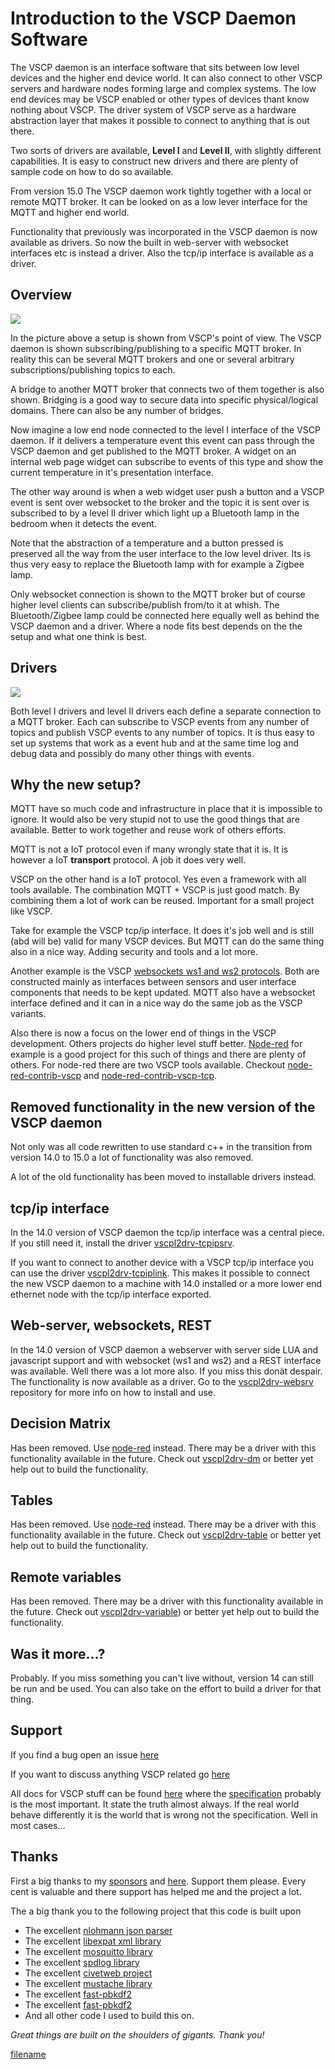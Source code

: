 # Introduction to the VSCP Daemon Software

The VSCP daemon is an interface software that sits between low level devices and the higher end device world. It can also connect to other VSCP servers and hardware nodes forming large and complex systems. The low end devices may be VSCP enabled or other types of devices thant know nothing about VSCP. The driver system of VSCP serve as a hardware abstraction layer that makes it possible to connect to anything that is out there. 

Two sorts of drivers are available, **Level I** and **Level II**, with slightly different capabilities. It is easy to construct new drivers and there are plenty of sample code on how to do so available.

From version 15.0 The VSCP daemon work tightly together with a local or remote MQTT broker. It can be looked on as a low lever interface for the MQTT and higher end world. 

Functionality that previously was incorporated in the VSCP daemon is now available as drivers. So now the built in web-server with websocket interfaces etc is instead a driver. Also the tcp/ip interface is available as a driver.

## Overview

![](./images/vscpd_connection_overview.png)

In the picture above a setup is shown from VSCP's point of view. The VSCP daemon is shown subscribing/publishing to a specific MQTT broker. In reality this can be several MQTT brokers and one or several arbitrary subscriptions/publishing topics to each.

A bridge to another MQTT broker that connects two of them together is also shown. Bridging is a good way to secure data into specific physical/logical domains. There can also be any number of bridges.

Now imagine a low end node connected to the level I interface of the VSCP daemon. If it delivers a temperature event this event can pass through the VSCP daemon and get published to the MQTT broker. A widget on an internal web page widget can subscribe to events of this type and show the current temperature in it's presentation interface.

The other way around is when a web widget user push a button and a VSCP event is sent over websocket to the broker and the topic it is sent over is subscribed to by a level II driver which light up a Bluetooth lamp in the bedroom when it detects the event.

Note that the abstraction of a temperature and a button pressed is preserved all the way from the user interface to the low level driver. Its is thus very easy to replace the Bluetooth lamp with for example a Zigbee lamp.

Only websocket connection is shown to the MQTT broker but of course higher level clients can subscribe/publish from/to it at whish. The Bluetooth/Zigbee lamp could be connected here equally well as behind the VSCP daemon and a driver. Where a node fits best depends on the the setup and what one think is best.

## Drivers

![](./images/vscpd_drv_structure.png)

Both level I drivers and level II drivers each define a separate connection to a MQTT broker. Each can subscribe to VSCP events from any number of topics and publish VSCP events to any number of topics. It is thus easy to set up systems that work as a event hub and at the same time log and debug data and possibly do many other things with events.

## Why the new setup?

MQTT have so much code and infrastructure in place that it is impossible to ignore. It would also be very stupid not to use the good things that are available. Better to work together and reuse work of others efforts.

MQTT is not a IoT protocol even if many wrongly state that it is. It is however a IoT **transport** protocol. A job it does very well. 

VSCP on the other hand is a IoT protocol. Yes even a framework with all tools available. The combination MQTT + VSCP is just good match.  By combining them a lot of work can be reused. Important for a small project like VSCP. 

Take for example the VSCP tcp/ip interface. It does it's job well and is still (abd will be) valid for many VSCP devices. But MQTT can do the same thing also in a nice way. Adding security and tools and a lot more.

Another example is the VSCP [websockets ws1 and ws2 protocols](https://grodansparadis.github.io/vscp-doc-spec/#/./vscp_websocket). Both are constructed mainly as interfaces between sensors and user interface components that needs to be kept updated. MQTT also have a websocket interface defined and it can in a nice way do the same job as the VSCP variants.

Also there is now a focus on the lower end of things in the VSCP development. Others projects do higher level stuff better. [Node-red](https://nodered.org/) for example is a good project for this such of things and there are plenty of others. For node-red there are two VSCP tools available. Checkout [node-red-contrib-vscp](https://flows.nodered.org/node/node-red-contrib-vscp) and [node-red-contrib-vscp-tcp](https://flows.nodered.org/node/node-red-contrib-vscp-tcp).

## Removed functionality in the new version of the VSCP daemon

Not only was all code rewritten to use standard c++ in the transition from version 14.0 to 15.0 a lot of functionality was also removed. 

A lot of the old functionality has been moved to installable drivers instead.

## tcp/ip interface
In the 14.0 version of VSCP daemon the tcp/ip interface was a central piece. If you still need it, install the driver [vscpl2drv-tcpipsrv](https://github.com/grodansparadis/vscpl2drv-tcpipsrv).

If you want to connect to another device with a VSCP tcp/ip interface you can use the driver [vscpl2drv-tcpiplink](https://github.com/grodansparadis/vscpl2drv-tcpiplink). This makes it possible to connect the new VSCP daemon to a machine with 14.0 installed or a more lower end ethernet node with the tcp/ip interface exported.

## Web-server, websockets, REST
In the 14.0 version of VSCP daemon a webserver with server side LUA and javascript support and with websocket (ws1 and ws2) and a REST interface was available. Well there was a lot more also. If you miss this donät despair. The functionality is now available as a driver. Go to the [vscpl2drv-websrv](https://github.com/grodansparadis/vscpl2drv-websrv) repository for more info on how to install and use.

## Decision Matrix
Has been removed. Use [node-red](https://nodered.org/) instead. There may be a driver with this functionality available in the future. Check out [vscpl2drv-dm](https://github.com/grodansparadis/vscpl2drv-dm) or better yet help out to build the functionality.

## Tables
Has been removed. Use [node-red](https://nodered.org/) instead. There may be a driver with this functionality available in the future. Check out [vscpl2drv-table](https://github.com/grodansparadis/vscpl2drv-table) or better yet help out to build the functionality.

## Remote variables
Has been removed. There may be a driver with this functionality available in the future. Check out [vscpl2drv-variable](https://github.com/grodansparadis/vscpl2drv-variable)) or better yet help out to build the functionality.

## Was it more...?
Probably. If you miss something you can't live without, version 14 can still be run and be used. You can also take on the effort to build a driver for that thing. 

## Support
If you find a bug open an issue [here](https://github.com/grodansparadis/vscp/issues)

If you want to discuss anything VSCP related go [here](https://github.com/grodansparadis/vscp/discussions)

All docs for VSCP stuff can be found [here](https://docs.vscp.org/) where the [specification](https://grodansparadis.github.io/vscp-doc-spec/#/) probably is the most important. It state the truth almost always. If the real world behave differently it is the world that is wrong not the specification. Well in most cases...

## Thanks
First a big thanks to my [sponsors](https://github.com/sponsors/grodansparadis) and [here](https://vscp.org). Support them please. Every cent is valuable and there support has helped me and the project a lot.

The a big thank you to the following project that this code is built upon

* The excellent [nlohmann json parser](https://github.com/nlohmann/json)
* The excellent [libexpat xml library](https://github.com/libexpat/libexpat)
* The excellent [mosquitto library](https://github.com/eclipse/mosquitto)
* The excellent [spdlog library](https://github.com/gabime/spdlog)
* The excellent [civetweb project](https://github.com/civetweb/civetweb)
* The excellent [mustache library](https://github.com/janl/mustache.js)
* The excellent [fast-pbkdf2](https://github.com/ctz/fastpbkdf2)
* The excellent [fast-pbkdf2](https://github.com/ctz/fastpbkdf2)
* And all other code I used to build this on.

_Great things are built on the shoulders of gigants. Thank you!_

[filename](./bottom_copyright.md ':include')
